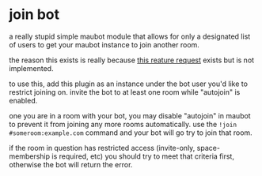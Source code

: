 # join bot

a really stupid simple maubot module that allows for only a designated list of users to get your maubot instance to join
another room.

the reason this exists is really because [this reature request](https://github.com/maubot/maubot/issues/110) exists but
is not implemented.

to use this, add this plugin as an instance under the bot user you'd like to restrict joining on. invite the bot to at
least one room while "autojoin" is enabled.

one you are in a room with your bot, you may disable "autojoin" in maubot to prevent it from joining any more rooms
automatically. use the `!join #someroom:example.com` command and your bot will go try to join that room.

if the room in question has restricted access (invite-only, space-membership is required, etc) you should try to meet
that criteria first, otherwise the bot will return the error.
